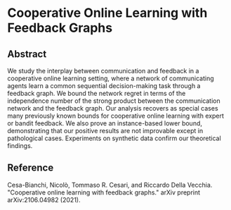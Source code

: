 # Cooperative Online Learning with Feedback Graphs

## Abstract
We study the interplay between communication and feedback in a cooperative online learning setting, where a network of communicating agents learn a common sequential decision-making task through a feedback graph. We bound the network regret in terms of the independence number of the strong product between the communication network and the feedback graph. Our analysis recovers as special cases many previously known bounds for cooperative online learning with expert or bandit feedback. We also prove an instance-based lower bound, demonstrating that our positive results are not improvable except in pathological cases. Experiments on synthetic data confirm our theoretical findings.

## Reference 
Cesa-Bianchi, Nicolò, Tommaso R. Cesari, and Riccardo Della Vecchia. "Cooperative online learning with feedback graphs." arXiv preprint arXiv:2106.04982 (2021).
